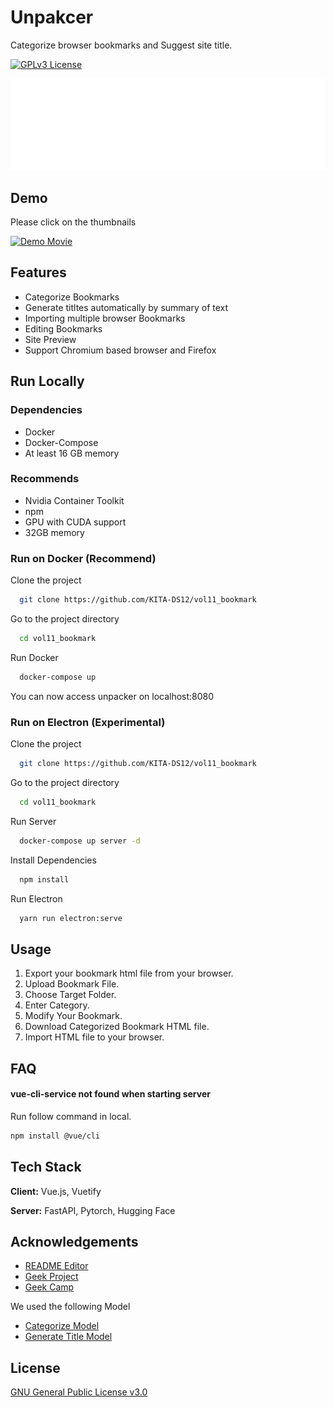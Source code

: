 
# Unpakcer

Categorize browser bookmarks and Suggest site title.

[![GPLv3 License](https://img.shields.io/badge/License-GPL%20v3-yellow.svg)](https://opensource.org/licenses/)

![Logo](https://github.com/KITA-DS12/vol11_bookmark/raw/main/src/assets/logo.png)

## Demo

Please click on the thumbnails

[![Demo Movie](http://img.youtube.com/vi/GBR4Z58Ww-8/sddefault.jpg)](https://www.youtube.com/watch?v=GBR4Z58Ww-8)

## Features

- Categorize Bookmarks
- Generate titltes automatically by summary of text
- Importing multiple browser Bookmarks
- Editing Bookmarks
- Site Preview
- Support Chromium based browser and Firefox

## Run Locally

### Dependencies

- Docker
- Docker-Compose
- At least 16 GB memory

### Recommends

- Nvidia Container Toolkit
- npm
- GPU with CUDA support
- 32GB memory

### Run on Docker (Recommend)

Clone the project

```bash
  git clone https://github.com/KITA-DS12/vol11_bookmark
```

Go to the project directory

```bash
  cd vol11_bookmark
```

Run Docker

```bash
  docker-compose up 
```

You can now access unpacker on localhost:8080

### Run on Electron (Experimental)

Clone the project

```bash
  git clone https://github.com/KITA-DS12/vol11_bookmark
```

Go to the project directory

```bash
  cd vol11_bookmark
```

Run Server

```bash
  docker-compose up server -d
```

Install Dependencies

```bash
  npm install
```

Run Electron

```bash
  yarn run electron:serve
```

## Usage

1. Export your bookmark html file from your browser.
1. Upload Bookmark File.
1. Choose Target Folder.
1. Enter Category.
1. Modify Your Bookmark.
1. Download Categorized Bookmark HTML file.
1. Import HTML file to your browser.

## FAQ

#### vue-cli-service not found when starting server

Run follow command in local.

```bash
npm install @vue/cli
```

## Tech Stack

**Client:** Vue.js, Vuetify

**Server:** FastAPI, Pytorch, Hugging Face

## Acknowledgements

- [README Editor](https://readme.so/ja/editor)
- [Geek Project](https://biz.supporterz.jp/geekpjt/)
- [Geek Camp](https://talent.supporterz.jp/geekcamp/)

We used the following Model

- [Categorize Model](https://huggingface.co/google/tapas-small-finetuned-wtq)
- [Generate Title Model](https://huggingface.co/csebuetnlp/mT5_multilingual_XLSum)

## License

[GNU General Public License v3.0](https://github.com/KITA-DS12/vol11_bookmark/blob/main/LICENSE)
